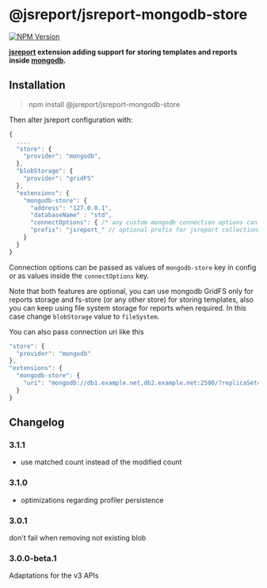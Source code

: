 # @jsreport/jsreport-mongodb-store
[![NPM Version](http://img.shields.io/npm/v/@jsreport/jsreport-mongodb-store.svg?style=flat-square)](https://npmjs.com/package/@jsreport/jsreport-mongodb-store)

**[jsreport](http://jsreport.net/) extension adding support for storing templates and reports inside [mongodb](https://www.mongodb.org/).**

## Installation

> npm install @jsreport/jsreport-mongodb-store

Then alter jsreport configuration with:

```js
{
  ....
  "store": {
    "provider": "mongodb",
  },
  "blobStorage": {
    "provider": "gridFS"
  },
  "extensions": {
    "mongodb-store": {
      "address": "127.0.0.1",
      "databaseName" : "std",
      "connectOptions": { /* any custom mongodb connection options can be passed here */ },
      "prefix": "jsreport_" // optional prefix for jsreport collections, defaults to no prefix
    }
  }
}
```

Connection options can be passed as values of `mongodb-store` key in config or as values inside the `connectOptions` key.

Note that both features are optional, you can use mongodb GridFS only for reports storage and fs-store (or any other store) for storing templates, also you can keep using file system storage for reports when required. In this case change `blobStorage` value to `fileSystem`.

You can also pass connection uri like this

```js
"store": {
  "provider": "mongodb"
},
"extensions": {
  "mongodb-store": {
    "uri": "mongodb://db1.example.net,db2.example.net:2500/?replicaSet=test"
  }
}
```

## Changelog

### 3.1.1

- use matched count instead of the modified count

### 3.1.0

- optimizations regarding profiler persistence

### 3.0.1

don't fail when removing not existing blob

### 3.0.0-beta.1

Adaptations for the v3 APIs

